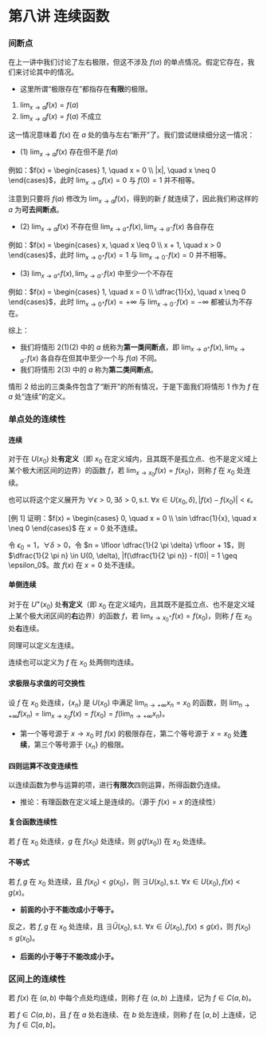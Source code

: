 # 第八讲 连续函数

### 间断点

在上一讲中我们讨论了左右极限，但这不涉及 $f(a)$ 的单点情况。假定它存在，我们来讨论其中的情况。

- 这里所谓“极限存在”都指存在**有限**的极限。

1. $\displaystyle\lim_{x \to a} f(x) = f(a)$
2. $\displaystyle\lim_{x \to a} f(x) = f(a)$ 不成立

这一情况意味着 $f(x)$ 在 $a$ 处的值与左右“断开”了。我们尝试继续细分这一情况：

- (1) $\displaystyle\lim_{x \to a} f(x)$ 存在但不是 $f(a)$

例如：$f(x) = \begin{cases} 1, \quad x = 0 \\ |x|, \quad x \neq 0 \end{cases}$，此时 $\displaystyle\lim_{x \to 0} f(x) = 0$ 与 $f(0) = 1$ 并不相等。

注意到只要将 $f(a)$ 修改为 $\displaystyle\lim_{x \to a} f(x)$，得到的新 $f$ 就连续了，因此我们称这样的 $a$ 为**可去间断点**。

- (2) $\displaystyle\lim_{x \to a} f(x)$ 不存在但 $\displaystyle\lim_{x \to a^+} f(x), \lim_{x \to a^-} f(x)$ 各自存在

例如：$f(x) = \begin{cases} x, \quad x \leq 0 \\ x + 1, \quad x > 0 \end{cases}$，此时 $\displaystyle\lim_{x \to 0^+} f(x) = 1$ 与 $\displaystyle\lim_{x \to 0^-} f(x) = 0$ 并不相等。

- (3) $\displaystyle\lim_{x \to a^+} f(x), \lim_{x \to a^-} f(x)$ 中至少一个不存在

例如：$f(x) = \begin{cases} 1, \quad x = 0 \\ \dfrac{1}{x}, \quad x \neq 0 \end{cases}$，此时 $\displaystyle\lim_{x \to 0^+} f(x) = +\infty$ 与 $\displaystyle\lim_{x \to 0^-} f(x) = -\infty$ 都被认为不存在。

综上：

- 我们将情形 2(1)(2) 中的 $a$ 统称为**第一类间断点**，即 $\displaystyle\lim_{x \to a^+} f(x), \lim_{x \to a^-} f(x)$ 各自存在但其中至少一个与 $f(a)$ 不同。
- 我们将情形 2(3) 中的 $a$ 称为**第二类间断点**。

情形 2 给出的三类条件包含了“断开”的所有情况，于是下面我们将情形 1 作为 $f$ 在 $a$ 处“连续”的定义。

### 单点处的连续性

#### 连续

对于在 $U(x_0)$ 处**有定义**（即 $x_0$ 在定义域内，且其既不是孤立点、也不是定义域上某个极大闭区间的边界）的函数 $f$，若 $\displaystyle\lim_{x \to x_0} f(x) = f(x_0)$，则称 $f$ 在 $x_0$ 处连续。

也可以将这个定义展开为 $\forall \epsilon > 0, \exists \delta > 0, \text{s.t. } \forall x \in U(x_0, \delta), |f(x) - f(x_0)| < \epsilon$。

[例 1] 证明：$f(x) = \begin{cases} 0, \quad x = 0 \\ \sin \dfrac{1}{x}, \quad x \neq 0 \end{cases}$ 在 $x = 0$ 处不连续。

令 $\epsilon_0 = 1$，$\forall \delta > 0$，令 $n = \lfloor \dfrac{1}{2 \pi \delta} \rfloor + 1$，则 $\dfrac{1}{2 \pi n} \in U(0, \delta), |f(\dfrac{1}{2 \pi n}) - f(0)| = 1 \geq \epsilon_0$。故 $f(x)$ 在 $x = 0$ 处不连续。

#### 单侧连续

对于在 $U^+(x_0)$ 处**有定义**（即 $x_0$ 在定义域内，且其既不是孤立点、也不是定义域上某个极大闭区间的**右**边界）的函数 $f$，若 $\displaystyle\lim_{x \to x_0^+} f(x) = f(x_0)$，则称 $f$ 在 $x_0$ 处**右**连续。

同理可以定义左连续。

连续也可以定义为 $f$ 在 $x_0$ 处两侧均连续。

#### 求极限与求值的可交换性

设 $f$ 在 $x_0$ 处连续，$\{x_n\}$ 是 $U(x_0)$ 中满足 $\displaystyle\lim_{n \to +\infty} x_n = x_0$ 的函数，则 $\displaystyle\lim_{n \to +\infty} f(x_n) = \lim_{x \to x_0} f(x) = f(x_0) = f(\lim_{n \to +\infty} x_n)$。

- 第一个等号源于 $x \to x_0$ 时 $f(x)$ 的极限存在，第二个等号源于 $x = x_0$ 处**连续**，第三个等号源于 $\{x_n\}$ 的极限。

#### 四则运算不改变连续性

以连续函数为参与运算的项，进行**有限次**四则运算，所得函数仍连续。

- 推论：有理函数在定义域上是连续的。（源于 $f(x) = x$ 的连续性）

#### 复合函数连续性

若 $f$ 在 $x_0$ 处连续，$g$ 在 $f(x_0)$ 处连续，则 $g(f(x_0))$ 在 $x_0$ 处连续。

#### 不等式

若 $f, g$ 在 $x_0$ 处连续，且 $f(x_0) < g(x_0)$，则 $\exists U(x_0), \text{s.t. } \forall x \in U(x_0), f(x) < g(x)$。

- **前面的小于不能改成小于等于。**

反之，若 $f, g$ 在 $x_0$ 处连续，且 $\exists \check{U}(x_0), \text{s.t. } \forall x \in \check{U}(x_0), f(x) \leq g(x)$，则 $f(x_0) \leq g(x_0)$。

- **后面的小于等于不能改成小于。**

### 区间上的连续性

若 $f(x)$ 在 $(a, b)$ 中每个点处均连续，则称 $f$ 在 $(a, b)$ 上连续，记为 $f \in C(a, b)$。

若 $f \in C(a, b)$，且 $f$ 在 $a$ 处右连续、在 $b$ 处左连续，则称 $f$ 在 $[a, b]$ 上连续，记为 $f \in C[a, b]$。